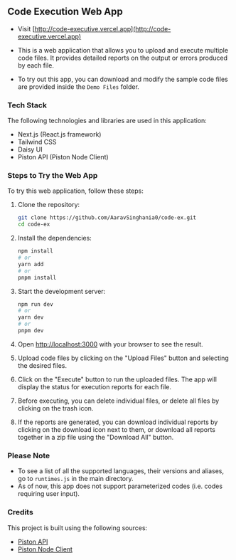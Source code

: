## Code Execution Web App

-   Visit [http://code-executive.vercel.app](http://code-executive.vercel.app)

-   This is a web application that allows you to upload and execute multiple code files. It provides detailed reports on the output or errors produced by each file.

-   To try out this app, you can download and modify the sample code files are provided inside the `Demo Files` folder.

### Tech Stack

The following technologies and libraries are used in this application:

-   Next.js (React.js framework)
-   Tailwind CSS
-   Daisy UI
-   Piston API (Piston Node Client)

### Steps to Try the Web App

To try this web application, follow these steps:

1. Clone the repository:

    ```bash
    git clone https://github.com/AaravSinghania0/code-ex.git
    cd code-ex

    ```

2. Install the dependencies:
    ```bash
    npm install
    # or
    yarn add
    # or
    pnpm install
    ```
3. Start the development server:

    ```bash
    npm run dev
    # or
    yarn dev
    # or
    pnpm dev
    ```

4. Open [http://localhost:3000](http://localhost:3000) with your browser to see the result.

5. Upload code files by clicking on the "Upload Files" button and selecting the desired files.

6. Click on the "Execute" button to run the uploaded files. The app will display the status for execution reports for each file.

7. Before executing, you can delete individual files, or delete all files by clicking on the trash icon.

8. If the reports are generated, you can download individual reports by clicking on the download icon next to them, or download all reports together in a zip file using the "Download All" button.

### Please Note

-   To see a list of all the supported languages, their versions and aliases, go to `runtimes.js` in the main directory.
-   As of now, this app does not support parameterized codes (i.e. codes requiring user input).

### Credits

This project is built using the following sources:

-   [Piston API](https://github.com/engineer-man/piston/)
-   [Piston Node Client](https://github.com/dthree/node-piston)
